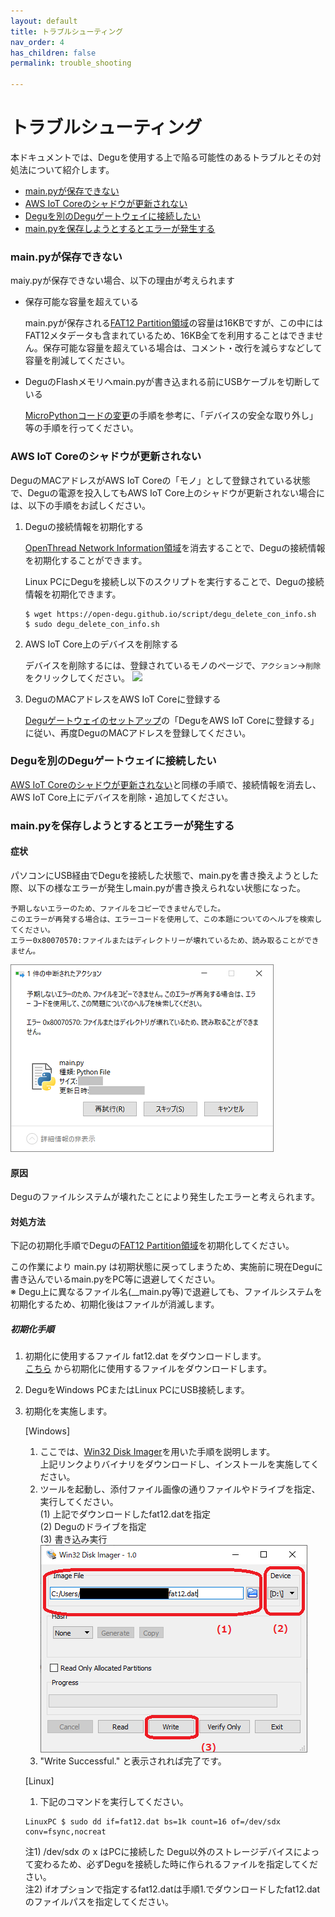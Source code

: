 ```yaml
---
layout: default
title: トラブルシューティング
nav_order: 4
has_children: false
permalink: trouble_shooting

---
```


# トラブルシューティング

本ドキュメントでは、Deguを使用する上で陥る可能性のあるトラブルとその対処法について紹介します。

* [main.pyが保存できない](#mainpy_not_save)
* [AWS IoT Coreのシャドウが更新されない](#not_update_shadow)
* [Deguを別のDeguゲートウェイに接続したい](#join_another_gateway)
* [main.pyを保存しようとするとエラーが発生する](#failed_to_update_mainpy)

### <a name="mainpy_not_save">main.pyが保存できない</a>

maiy.pyが保存できない場合、以下の理由が考えられます

* 保存可能な容量を超えている

    main.pyが保存される[FAT12 Partition領域](../../technical_specifications/flash_memory_map/#region_fat12_partition)の容量は16KBですが、この中にはFAT12メタデータも含まれているため、16KB全てを利用することはできません。保存可能な容量を超えている場合は、コメント・改行を減らすなどして容量を削減してください。

* DeguのFlashメモリへmain.pyが書き込まれる前にUSBケーブルを切断している

    [MicroPythonコードの変更](../../user_manual/40_update_user_script)の手順を参考に、「デバイスの安全な取り外し」等の手順を行ってください。


### <a name="not_update_shadow">AWS IoT Coreのシャドウが更新されない</a>

DeguのMACアドレスがAWS IoT Coreの「モノ」として登録されている状態で、Deguの電源を投入してもAWS IoT Core上のシャドウが更新されない場合には、以下の手順をお試しください。

1. Deguの接続情報を初期化する

    [OpenThread Network Information領域](../../technical_specifications/flash_memory_map/#region_openthread_network_infomation)を消去することで、Deguの接続情報を初期化することができます。

    Linux PCにDeguを接続し以下のスクリプトを実行することで、Deguの接続情報を初期化できます。

    ```
    $ wget https://open-degu.github.io/script/degu_delete_con_info.sh
    $ sudo degu_delete_con_info.sh
    ```

1. AWS IoT Core上のデバイスを削除する

    デバイスを削除するには、登録されているモノのページで、`アクション`->`削除` をクリックしてください。
    ![](../../user_manual/images/delete_thing.png)

1. DeguのMACアドレスをAWS IoT Coreに登録する

    [Deguゲートウェイのセットアップ](../../user_manual/30_setup)の「DeguをAWS IoT Coreに登録する」に従い、再度DeguのMACアドレスを登録してください。

### <a name="join_another_gateway">Deguを別のDeguゲートウェイに接続したい</a>

[AWS IoT Coreのシャドウが更新されない](#not_update_shadow)と同様の手順で、接続情報を消去し、AWS IoT Core上にデバイスを削除・追加してください。

### <a name="failed_to_update_mainpy">main.pyを保存しようとするとエラーが発生する</a>

#### 症状
パソコンにUSB経由でDeguを接続した状態で、main.pyを書き換えようとした際、以下の様なエラーが発生しmain.pyが書き換えられない状態になった。  

```
予期しないエラーのため、ファイルをコピーできませんでした。  
このエラーが再発する場合は、エラーコードを使用して、この本題についてのヘルプを検索してください。  
エラー0x80070570:ファイルまたはディレクトリーが壊れているため、読み取ることができません。
```

![](./images/dialog_update_mainpy_error.png)

#### 原因

Deguのファイルシステムが壊れたことにより発生したエラーと考えられます。  

#### 対処方法

下記の初期化手順でDeguの[FAT12 Partition領域](../../technical_specifications/flash_memory_map/#region_fat12_partition)を初期化してください。  

この作業により main.py は初期状態に戻ってしまうため、実施前に現在Deguに書き込んでいるmain.pyをPC等に退避してください。  
※ Degu上に異なるファイル名(__main.py等)で退避しても、ファイルシステムを初期化するため、初期化後はファイルが消滅します。

##### 初期化手順
1. 初期化に使用するファイル fat12.dat をダウンロードします。  
   [こちら](https://github.com/open-degu/degu/raw/master/dat/fat12.dat "fat12.dat") から初期化に使用するファイルをダウンロードします。     

1. DeguをWindows PCまたはLinux PCにUSB接続します。

1. 初期化を実施します。  

   [Windows]  
   1) ここでは、[Win32 Disk Imager](https://ja.osdn.net/projects/sfnet_win32diskimager/)を用いた手順を説明します。  
      上記リンクよりバイナリをダウンロードし、インストールを実施してください。  
   2) ツールを起動し、添付ファイル画像の通りファイルやドライブを指定、実行してください。  
      (1) 上記でダウンロードしたfat12.datを指定  
      (2) Deguのドライブを指定  
      (3) 書き込み実行  
      ![](./images/howto_write_fat12_dat.png)  
   3) "Write Successful." と表示されれば完了です。  

   [Linux]  
   1) 下記のコマンドを実行してください。  
    ```
    LinuxPC $ sudo dd if=fat12.dat bs=1k count=16 of=/dev/sdx conv=fsync,nocreat
    ```
    注1) /dev/sdx の x はPCに接続した Degu以外のストレージデバイスによって変わるため、必ずDeguを接続した時に作られるファイルを指定してください。  
    注2) ifオプションで指定するfat12.datは手順1.でダウンロードしたfat12.datのファイルパスを指定してください。
